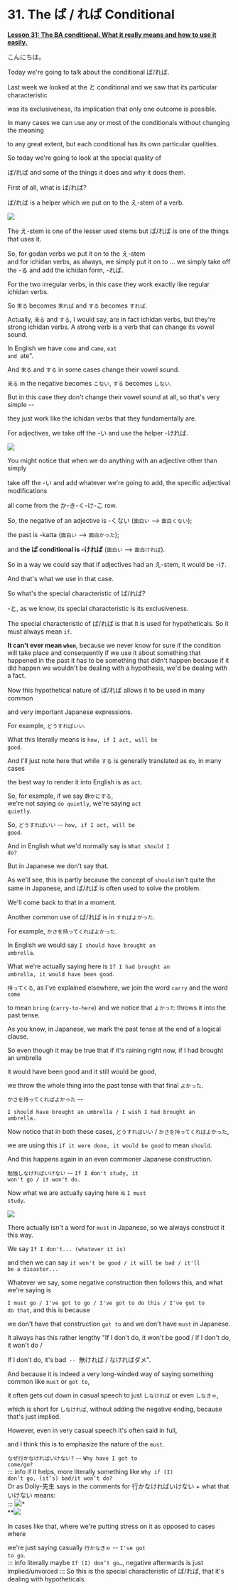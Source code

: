 # **31. The ば / れば Conditional**

[**Lesson 31: The BA conditional. What it really means and how to use it easily.**](https://www.youtube.com/watch?v=O81EPCsPUpw&list=PLg9uYxuZf8x_A-vcqqyOFZu06WlhnypWj&index=33&pp=iAQB)

こんにちは。

Today we're going to talk about the conditional ば/れば.

Last week we looked at the と conditional and we saw that its particular characteristic

was its exclusiveness, its implication that only one outcome is possible.

In many cases we can use any or most of the conditionals without changing the meaning

to any great extent, but each conditional has its own particular qualities.

So today we're going to look at the special quality of

ば/れば and some of the things it does and why it does them.

First of all, what is ば/れば?

ば/れば is a helper which we put on to the え-stem of a verb.

![](media/image409.webp)

The え-stem is one of the lesser used stems but ば/れば is one of the things that uses it.

So, for godan verbs we put it on to the え-stem  
and for ichidan verbs, as always, we simply put it on to ... we simply take off the -る and add the ichidan form, -れば.

For the two irregular verbs, in this case they work exactly like regular ichidan verbs.

So <code>来る</code> becomes <code>来れば</code> and <code>する</code> becomes <code>すれば</code>.

Actually, <code>来る</code> and <code>する</code>, I would say, are in fact ichidan verbs, but they're strong ichidan verbs. A strong verb is a verb that can change its vowel sound.

In English we have <code>come</code> and <code>came</code>, <code>eat and </code>ate".

And <code>来る</code> and <code>する</code> in some cases change their vowel sound.

<code>来る</code> in the negative becomes <code>こない</code>, <code>する</code> becomes <code>しない</code>.

But in this case they don't change their vowel sound at all, so that's very simple --

they just work like the ichidan verbs that they fundamentally are.

For adjectives, we take off the -い and use the helper -ければ.

![](media/image739.webp)

You might notice that when we do anything with an adjective other than simply

take off the -い and add whatever we're going to add, the specific adjectival modifications

all come from the か-き-く-け-こ row.　

So, the negative of an adjective is -くない (<code>面白い</code> --&gt; <code>面白くない</code>);

the past is -katta (<code>面白い</code> --&gt; <code>面白かった</code>);

and **the ば conditional is -ければ** (<code>面白い</code> --&gt; <code>面白ければ</code>).

So in a way we could say that if adjectives had an え-stem, it would be -け.

And that's what we use in that case.

So what's the special characteristic of ば/れば?

-と, as we know, its special characteristic is its exclusiveness.

The special characteristic of ば/れば is that it is used for hypotheticals. So it must always mean <code>if</code>.

**It can't ever mean <code>when</code>**, because we never know for sure if the condition will take place and consequently if we use it about something that happened in the past it has to be something that didn't happen because if it did happen we wouldn't be dealing with a hypothesis, we'd be dealing with a fact.

Now this hypothetical nature of ば/れば allows it to be used in many common

and very important Japanese expressions.

For example, <code>どうすればいい</code>.

What this literally means is <code>how, if I act, will be good</code>.

And I'll just note here that while <code>する</code> is generally translated as <code>do</code>, in many cases

the best way to render it into English is as <code>act</code>.

So, for example, if we say <code>静かにする</code>,  
we're not saying <code>do quietly</code>, we're saying <code>act quietly</code>.

So, <code>どうすればいい</code> -- <code>how, if I act, will be good</code>.

And in English what we'd normally say is <code>What should I do?</code>

But in Japanese we don't say that.

As we'll see, this is partly because the concept of <code>should</code> isn't quite the same in Japanese, and ば/れば is often used to solve the problem.

We'll come back to that in a moment.

Another common use of ば/れば is in <code>すればよかった</code>.

For example, <code>かさを持ってくればよかった</code>.

In English we would say <code>I should have brought an umbrella</code>.

What we're actually saying here is <code>If I had brought an umbrella, it would have been good</code>.

<code>持ってくる</code>, as I've explained elsewhere, we join the word <code>carry</code> and the word <code>come</code>

to mean <code>bring</code> (<code>carry-to-here</code>) and we notice that <code>よかった</code> throws it into the past tense.

As you know, in Japanese, we mark the past tense at the end of a logical clause.

So even though it may be true that if it's raining right now, if I had brought an umbrella

it would have been good and it still would be good,

we throw the whole thing into the past tense with that final <code>よかった</code>.

<code>かさを持ってくればよかった</code> --

<code>I should have brought an umbrella / I wish I had brought an umbrella.</code>

Now notice that in both these cases, <code>どうすればいい</code> / <code>かさを持ってくればよかった</code>,

we are using this <code>if it were done, it would be good</code> to mean <code>should</code>.

And this happens again in an even commoner Japanese construction.

<code>勉強しなければいけない</code> -- <code>If I don't study, it won't go / it won't do.</code>

Now what we are actually saying here is <code>I must study</code>.

![](media/image1010.webp)

There actually isn't a word for <code>must</code> in Japanese, so we always construct it this way.

We say <code>If I don't... (whatever it is)</code>

and then we can say <code>it won't be good / it will be bad / it'll be a disaster...</code>

Whatever we say, some negative construction then follows this, and what we're saying is

<code>I must go / I've got to go / I've got to do this / I've got to do that</code>, and this is because

we don't have that construction <code>got to</code> and we don't have <code>must</code> in Japanese.

It always has this rather lengthy "If I don't do, it won't be good / if I don't do, it won't do /

If I don't do, it's bad<code> -- </code>無ければ / なければダメ".

And because it is indeed a very long-winded way of saying something common like <code>must</code> or <code>got to</code>,

it often gets cut down in casual speech to just <code>しなければ</code> or even <code>しなきゃ</code>,

which is short for <code>しなければ</code>, without adding the negative ending, because that's just implied.

However, even in very casual speech it's often said in full,

and I think this is to emphasize the nature of the <code>must</code>.

<code>なぜ行かなければいけない?</code> -- <code>Why have I got to come/go?</code>  
::: info
if it helps, more literally something like <code>Why if (I) don’t go, (it’s) bad/it won’t do?</code>  
Or as Dolly-先生 says in the comments for 行かなければいけない + what that いけない means:  
:::
*![](media/image1040.webp)**  
**![](media/image1003.webp)

In cases like that, where we're putting stress on it as opposed to cases where

we're just saying casually <code>行かなきゃ</code> -- <code>I've got to go</code>.  
::: info
literally maybe <code>If (I) don’t go…</code>, negative afterwards is just implied/unvoiced
:::
So this is the special characteristic of ば/れば, that it's dealing with hypotheticals.
